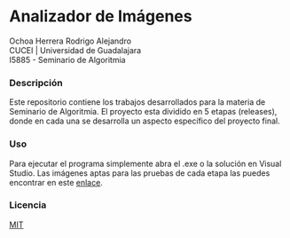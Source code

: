# Analizador de Imágenes

Ochoa Herrera Rodrigo Alejandro  
CUCEI | Universidad de Guadalajara  
I5885 - Seminario de Algoritmia

### Descripción

Este repositorio contiene los trabajos desarrollados para la materia de Seminario de Algoritmia. El proyecto esta dividido en 5 etapas (releases), donde en cada una se desarrolla un aspecto específico del proyecto final.

### Uso

Para ejecutar el programa simplemente abra el .exe o la solución en Visual Studio. Las imágenes aptas para las pruebas de cada etapa las puedes encontrar en este [enlace](https://bit.ly/30r7uCw).

### Licencia

[MIT](https://github.com/ROALOCH/analizador-imagenes-algoritmia/blob/master/LICENSE)
